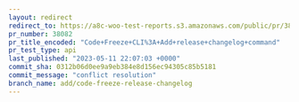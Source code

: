```yaml
---
layout: redirect
redirect_to: https://a8c-woo-test-reports.s3.amazonaws.com/public/pr/38082/api/index.html
pr_number: 38082
pr_title_encoded: "Code+Freeze+CLI%3A+Add+release+changelog+command"
pr_test_type: api
last_published: "2023-05-11 22:07:03 +0000"
commit_sha: 0312b06d0ee9a9eb384e8d156ec94305c85b5181
commit_message: "conflict resolution"
branch_name: add/code-freeze-release-changelog
---
```

